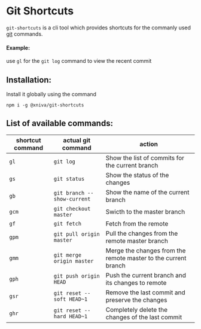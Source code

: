 # Git Shortcuts

`git-shortcuts` is a cli tool which provides shortcuts for the commanly used [git](https://git-scm.com/) commands.

#### Example:

use `gl` for the `git log` command to view the recent commit

## Installation:

Install it globally using the command

```
npm i -g @xniva/git-shortcuts
```

## List of available commands:

| shortcut command | actual git command          | action                                                         |
| ---------------- | --------------------------- | -------------------------------------------------------------- |
| `gl`             | `git log`                   | Show the list of commits for the current branch                |
| `gs`             | `git status`                | Show the status of the changes                                 |
| `gb`             | `git branch --show-current` | Show the name of the current branch                            |
| `gcm`            | `git checkout master`       | Swicth to the master branch                                    |
| `gf`             | `git fetch`                 | Fetch from the remote                                          |
| `gpm`            | `git pull origin master`    | Pull the changes from the remote master branch                 |
| `gmm`            | `git merge origin master`   | Merge the changes from the remote master to the current branch |
| `gph`            | `git push origin HEAD`      | Push the current branch and its changes to remote              |
| `gsr`            | `git reset --soft HEAD~1`   | Remove the last commit and preserve the changes                |
| `ghr`            | `git reset --hard HEAD~1`   | Completely delete the changes of the last commit               |
